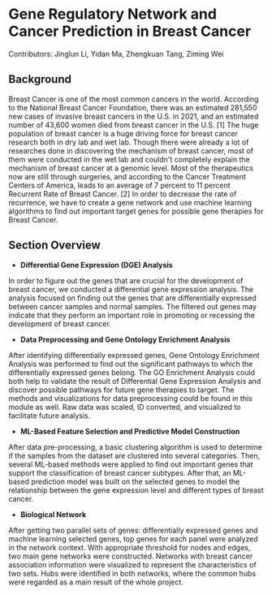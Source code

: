 # **Gene Regulatory Network and Cancer Prediction in Breast Cancer**

Contributors: Jinglun Li, Yidan Ma, Zhengkuan Tang, Ziming Wei

## Background

Breast Cancer is one of the most common cancers in the world. According to the National Breast Cancer Foundation, there was an estimated 281,550 new cases of invasive breast cancers in the U.S. in 2021, and an estimated number of 43,600 women died from breast cancer in the U.S. [1] The huge population of breast cancer is a huge driving force for breast cancer research both in dry lab and wet lab. Though there were already a lot of researches done in discovering the mechanism of breast cancer, most of them were conducted in the wet lab and couldn&#39;t completely explain the mechanism of breast cancer at a genomic level. Most of the therapeutics now are still through surgeries, and according to the Cancer Treatment Centers of America, leads to an average of 7 percent to 11 percent Recurrent Rate of Breast Cancer. [2] In order to decrease the rate of recurrence, we have to create a gene network and use machine learning algorithms to find out important target genes for possible gene therapies for Breast Cancer.

## Section Overview

- **Differential Gene Expression (DGE) Analysis**

In order to figure out the genes that are crucial for the development of breast cancer, we conducted a differential gene expression analysis. The analysis focused on finding out the genes that are differentially expressed between cancer samples and normal samples. The filtered out genes may indicate that they perform an important role in promoting or recessing the development of breast cancer.

- **Data Preprocessing and Gene Ontology Enrichment Analysis**

After identifying differentially expressed genes, Gene Ontology Enrichment Analysis was performed to find out the significant pathways to which the differentially expressed genes belong. The GO Enrichment Analysis could both help to validate the result of Differential Gene Expression Analysis and discover possible pathways for future gene therapies to target. The methods and visualizations for data preprocessing could be found in this module as well. Raw data was scaled, ID converted, and visualized to facilitate future analysis.

- **ML-Based Feature Selection and Predictive Model Construction**

After data pre-processing, a basic clustering algorithm is used to determine if the samples from the dataset are clustered into several categories. Then, several ML-based methods were applied to find out important genes that support the classification of breast cancer subtypes. After that, an ML-based prediction model was built on the selected genes to model the relationship between the gene expression level and different types of breast cancer.

- **Biological Network**

After getting two parallel sets of genes: differentially expressed genes and machine learning selected genes, top genes for each panel were analyzed in the network context. With appropriate threshold for nodes and edges, two main gene networks were constructed. Networks with breast cancer association information were visualized to represent the characteristics of two sets. Hubs were identified in both networks, where the common hubs were regarded as a main result of the whole project.
